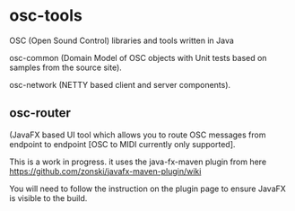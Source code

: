 osc-tools
=========

OSC (Open Sound Control) libraries and tools written in Java

osc-common (Domain Model of OSC objects with Unit tests based on samples from the source site).

osc-network (NETTY based client and server components).

osc-router 
-----------
(JavaFX based UI tool which allows you to route OSC messages from endpoint to endpoint [OSC to MIDI currently only supported].

This is a work in progress. it uses the java-fx-maven plugin from here https://github.com/zonski/javafx-maven-plugin/wiki

You will need to follow the instruction on the plugin page to ensure JavaFX is visible to the build.

